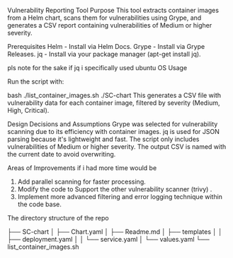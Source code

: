 Vulnerability Reporting Tool
Purpose
This tool extracts container images from a Helm chart, scans them for vulnerabilities using Grype, and generates a CSV report containing vulnerabilities of Medium or higher severity.

Prerequisites
Helm - Install via Helm Docs.
Grype - Install via Grype Releases.
jq - Install via your package manager (apt-get install jq).


pls note for the sake if jq  i specifically used ubuntu OS 
Usage

Run the script with:

bash
./list_container_images.sh ./SC-chart
This generates a CSV file with vulnerability data for each container image, filtered by severity (Medium, High, Critical).

Design Decisions and Assumptions
Grype was selected for vulnerability scanning due to its efficiency with container images.
jq is used for JSON parsing because it's lightweight and fast.
The script only includes vulnerabilities of Medium or higher severity.
The output CSV is named with the current date to avoid overwriting.


Areas of Improvements if i had more time would be 
1. Add parallel scanning for faster processing.
2. Modify the code to Support the other vulnerability scanner (trivy) .
3. Implement more advanced filtering and error logging technique within the code base.

The directory structure of the repo

├── SC-chart
│   ├── Chart.yaml
│   ├── Readme.md
│   ├── templates
│   │   ├── deployment.yaml
│   │   └── service.yaml
│   └── values.yaml
└── list_container_images.sh